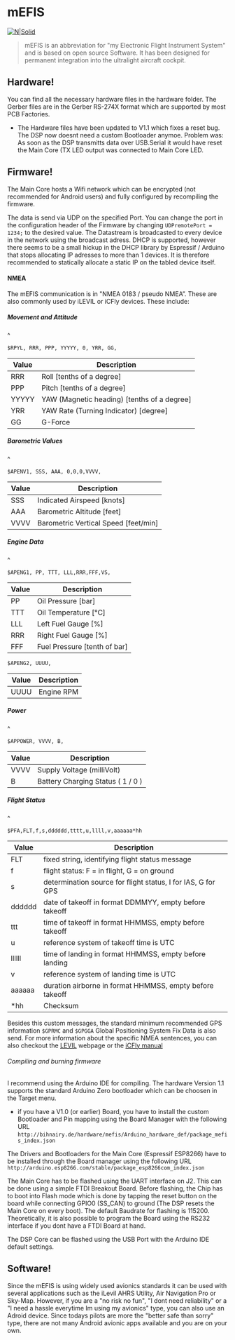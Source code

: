 # mEFIS

[![N|Solid](http://bihnairy.de/img/case.1_small.png)](http://bihnairy.de)

>mEFIS is an abbreviation for "my Electronic Flight Instrument System" and is based on open source Software. It has been designed for permanent integration into the ultralight aircraft cockpit.

## Hardware!

  You can find all the necessary hardware files in the hardware folder. The Gerber files are in the Gerber RS-274X format which are supported by most PCB Factories.
  - The Hardware files have been updated to V1.1 which fixes a reset bug. The DSP now doesnt need a custom Bootloader anymoe. Problem was: As soon as the DSP transmitts data over USB.Serial it would have reset the Main Core (TX LED output was connected to Main Core LED.

## Firmware!

The Main Core hosts a Wifi network which can be encrypted (not recommended for Android users) and fully configured by recompiling the firmware.

The data is send via UDP on the specified Port. You can change the port in the configuration header of the Firmware by changing `UDPremotePort = 1234;` to the desired value.
The Datastream is broadcasted to every device in the network using the broadcast adress. 
DHCP is supported, however there seems to be a small hickup in the DHCP library by Espressif / Arduino that stops allocating IP adresses to more than 1 devices. It is therefore recommended to statically allocate a static IP on the tabled device itself.
#### NMEA

The mEFIS communication is in "NMEA 0183 / pseudo NMEA”. These are also commonly used by iLEVIL or iCFly devices. These include:
##### Movement and Attitude
^
```
$RPYL, RRR, PPP, YYYYY, 0, YRR, GG,
```
| Value | Description |
| --- | --- |
| RRR | Roll [tenths of a degree] |
| PPP | Pitch [tenths of a degree] |
| YYYYY | YAW (Magnetic heading) [tenths of a degree] |
| YRR | YAW Rate (Turning Indicator) [degree] |
| GG | G-Force |

##### Barometric Values
^
```
$APENV1, SSS, AAA, 0,0,0,VVVV,
```
| Value | Description |
| --- | --- |
| SSS | Indicated Airspeed [knots] |
| AAA | Barometric Altitude [feet] |
| VVVV | Barometric Vertical Speed [feet/min]|

##### Engine Data
^
```
$APENG1, PP, TTT, LLL,RRR,FFF,VS,
```
| Value | Description |
| --- | --- |
| PP | Oil Pressure [bar] |
| TTT | Oil Temperature [°C] |
| LLL | Left Fuel Gauge [%] |
| RRR | Right Fuel Gauge [%] |
| FFF | Fuel Pressure [tenth of bar] |

```
$APENG2, UUUU,
```
| Value | Description |
| --- | --- |
| UUUU | Engine RPM |

##### Power
^
```
$APPOWER, VVVV, B,
```
| Value | Description |
| --- | --- |
| VVVV | Supply Voltage (milliVolt) |
| B | Battery Charging Status ( 1 / 0 ) |

##### Flight Status
^

```
$PFA,FLT,f,s,dddddd,tttt,u,llll,v,aaaaaa*hh
```
| Value | Description |
| --- | --- |
| FLT | fixed string, identifying flight status message |
| f | flight status: F = in flight, G = on ground |
| s | determination source for flight status, I for IAS, G for GPS |
| dddddd | date of takeoff in format DDMMYY, empty before takeoff |
| ttt | time of takeoff in format HHMMSS, empty before takeoff |
| u | reference system of takeoff time is UTC |
| llllll | time of landing in format HHMMSS, empty before landing |
| v | reference system of landing time is UTC |
| aaaaaa | duration airborne in format HHMMSS, empty before takeoff |
| *hh | Checksum |


Besides this custom messages, the standard minimum recommended GPS information `$GPRMC` and `$GPGGA` Global Positioning System Fix Data is also send. For more information about the specific NMEA sentences, you can also checkout the [LEVIL](http://aviation.levil.com) webpage or the [iCFly manual](https://www.siebert.aero/media/products/Handbuch_ICflyAHRSII.pdf)

###### Compiling and burning firmware

I recommend using the Arduino IDE for compiling. The hardware Version 1.1 supports the standard Arduino Zero bootloader which can be choosen in the Target menu.

- if you have a V1.0 (or earlier) Board, you have to install the custom Bootloader and Pin mapping using the Board Manager with the following URL
```http://bihnairy.de/hardware/mefis/Arduino_hardware_def/package_mefis_index.json```


The Drivers and Bootloaders for the Main Core (Espressif ESP8266) have to be installed through the Board manager using the following URL
```http://arduino.esp8266.com/stable/package_esp8266com_index.json```

The Main Core has to be flashed using the UART interface on J2. This can be done using a simple FTDI Breakout Board. Before flashing, the Chip has to boot into Flash mode which is done by tapping the reset button on the board while connecting GPIO0 (SS_CAN) to ground (The DSP resets the Main Core on every boot). The default Baudrate for flashing is 115200. Theoretically, it is also possible to program the Board using the RS232 interface if you dont have a FTDI Board at hand.

The DSP Core can be flashed using the USB Port with the Arduino IDE default settings.

## Software!

Since the mEFIS is using widely used avionics standards it can be used with several applications such as the iLevil AHRS Utility, Air Navigation Pro or Sky-Map. However, if you are a "no risk no fun", "I dont need reliability" or a "I need a hassle everytime Im using my avionics" type, you can also use an Adroid device. Since todays pilots are more the "better safe than sorry" type, there are not many Android avionic apps available and you are on your own.
